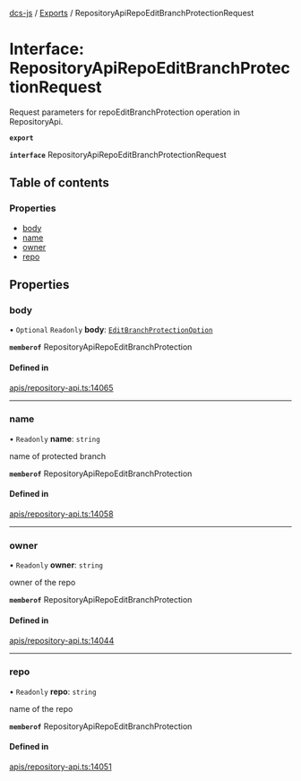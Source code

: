 [dcs-js](../README.md) / [Exports](../modules.md) / RepositoryApiRepoEditBranchProtectionRequest

# Interface: RepositoryApiRepoEditBranchProtectionRequest

Request parameters for repoEditBranchProtection operation in RepositoryApi.

**`export`**

**`interface`** RepositoryApiRepoEditBranchProtectionRequest

## Table of contents

### Properties

- [body](RepositoryApiRepoEditBranchProtectionRequest.md#body)
- [name](RepositoryApiRepoEditBranchProtectionRequest.md#name)
- [owner](RepositoryApiRepoEditBranchProtectionRequest.md#owner)
- [repo](RepositoryApiRepoEditBranchProtectionRequest.md#repo)

## Properties

### <a id="body" name="body"></a> body

• `Optional` `Readonly` **body**: [`EditBranchProtectionOption`](EditBranchProtectionOption.md)

**`memberof`** RepositoryApiRepoEditBranchProtection

#### Defined in

[apis/repository-api.ts:14065](https://github.com/unfoldingWord/dcs-js/blob/b29eb7a/apis/repository-api.ts#L14065)

___

### <a id="name" name="name"></a> name

• `Readonly` **name**: `string`

name of protected branch

**`memberof`** RepositoryApiRepoEditBranchProtection

#### Defined in

[apis/repository-api.ts:14058](https://github.com/unfoldingWord/dcs-js/blob/b29eb7a/apis/repository-api.ts#L14058)

___

### <a id="owner" name="owner"></a> owner

• `Readonly` **owner**: `string`

owner of the repo

**`memberof`** RepositoryApiRepoEditBranchProtection

#### Defined in

[apis/repository-api.ts:14044](https://github.com/unfoldingWord/dcs-js/blob/b29eb7a/apis/repository-api.ts#L14044)

___

### <a id="repo" name="repo"></a> repo

• `Readonly` **repo**: `string`

name of the repo

**`memberof`** RepositoryApiRepoEditBranchProtection

#### Defined in

[apis/repository-api.ts:14051](https://github.com/unfoldingWord/dcs-js/blob/b29eb7a/apis/repository-api.ts#L14051)
